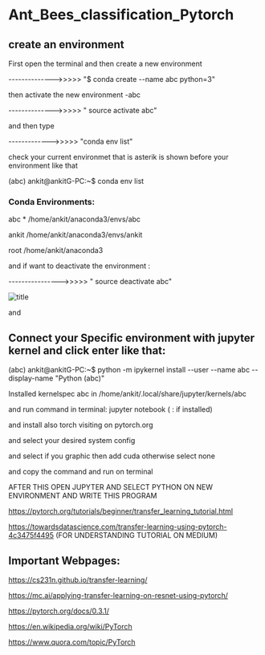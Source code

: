 # Ant_Bees_classification_Pytorch

## create an environment
First open the terminal and then create a new environment

-------------->>>>>      "$ conda create --name abc python=3"

then activate the new environment -abc

-------------->>>>>      " source activate abc"

 and then type 

------------->>>>>       "conda env list"

check your current environmet that is  asterik is shown before your environment like that

(abc) ankit@ankitG-PC:~$ conda env list

   ### Conda Environments:

abc                   *  /home/ankit/anaconda3/envs/abc

ankit                    /home/ankit/anaconda3/envs/ankit

root                     /home/ankit/anaconda3

and if want to deactivate the environment :

---------------->>>>>    " source deactivate abc"

 ![title](https://github.com/ankitAMD/1Ant_Bees_classification_Pytorch/blob/master/environment1.png)


and 
##  Connect your Specific environment with jupyter kernel and click enter like that:

(abc) ankit@ankitG-PC:~$ python -m ipykernel install --user --name abc --display-name "Python (abc)"

Installed kernelspec abc in /home/ankit/.local/share/jupyter/kernels/abc

and run command in terminal: jupyter notebook ( : if installed)


and install also torch  visiting on pytorch.org 

and select your desired system config

and select if you graphic then add cuda otherwise select none

and copy the command and run on terminal

AFTER THIS OPEN JUPYTER AND SELECT PYTHON ON NEW ENVIRONMENT
AND WRITE THIS PROGRAM


https://pytorch.org/tutorials/beginner/transfer_learning_tutorial.html

https://towardsdatascience.com/transfer-learning-using-pytorch-4c3475f4495       (FOR UNDERSTANDING TUTORIAL ON MEDIUM)



## Important Webpages:

https://cs231n.github.io/transfer-learning/

https://mc.ai/applying-transfer-learning-on-resnet-using-pytorch/

https://pytorch.org/docs/0.3.1/

https://en.wikipedia.org/wiki/PyTorch

https://www.quora.com/topic/PyTorch
